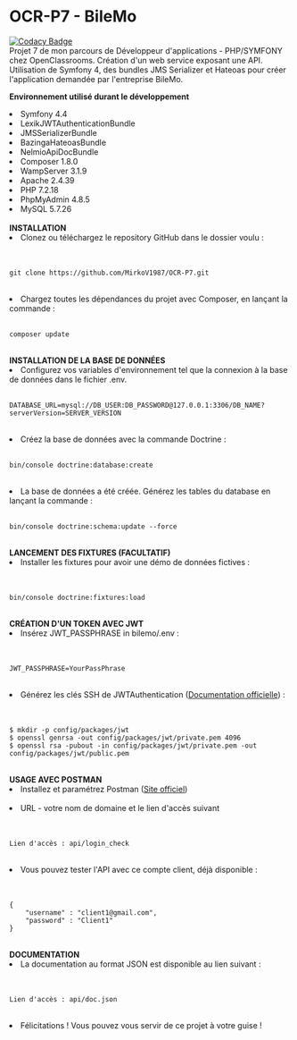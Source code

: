 # OCR-P7 - BileMo<br/>
[![Codacy Badge](https://app.codacy.com/project/badge/Grade/d19c9088cfce4bef915def020dbc7f9f)](https://www.codacy.com/manual/MirkoV1987/OCR-P7?utm_source=github.com&amp;utm_medium=referral&amp;utm_content=MirkoV1987/OCR-P7&amp;utm_campaign=Badge_Grade)</br>
Projet 7 de mon parcours de Développeur d'applications - PHP/SYMFONY chez OpenClassrooms. Création d'un web service exposant une API. Utilisation de Symfony 4, des bundles JMS Serializer et Hateoas pour créer l'application demandée par l'entreprise BileMo.

<b>Environnement utilisé durant le développement</b>
<li>Symfony 4.4</li>
<li>LexikJWTAuthenticationBundle</li>
<li>JMSSerializerBundle</li>
<li>BazingaHateoasBundle</li>
<li>NelmioApiDocBundle</li>
<li>Composer 1.8.0</li>
<li>WampServer 3.1.9</li>
<li>Apache 2.4.39</li>
<li>PHP 7.2.18</li>
<li>PhpMyAdmin 4.8.5</li> 
<li>MySQL 5.7.26</li>
<br/>
<b>INSTALLATION</b>
</br>
<li>Clonez ou téléchargez le repository GitHub dans le dossier voulu :</li></br>
</br>

    git clone https://github.com/MirkoV1987/OCR-P7.git
</br>
<li>Chargez toutes les dépendances du projet avec Composer, en lançant la commande :</li>
</br>

    composer update
</br>
<b>INSTALLATION DE LA BASE DE DONNÉES</b>
<li>Configurez vos variables d'environnement tel que la connexion à la base de données dans le fichier .env.</li>
</br>

    DATABASE_URL=mysql://DB_USER:DB_PASSWORD@127.0.0.1:3306/DB_NAME?serverVersion=SERVER_VERSION
</br>
<li>Créez la base de données avec la commande Doctrine :</li>
</br>

    bin/console doctrine:database:create
</br>
<li>La base de données a été créée. Générez les tables du database en lançant la commande :</li>
</br>

    bin/console doctrine:schema:update --force
</br>
<b>LANCEMENT DES FIXTURES (FACULTATIF)</b>
<li>Installer les fixtures pour avoir une démo de données fictives :</li></br>
</br>

    bin/console doctrine:fixtures:load
</br>
<b>CRÉATION D'UN TOKEN AVEC JWT</b>
<li>Insérez JWT_PASSPHRASE in bilemo/.env :</li></br>
</br>

    JWT_PASSPHRASE=YourPassPhrase
</br>
<li>Générez les clés SSH de JWTAuthentication (<a href="https://github.com/lexik/LexikJWTAuthenticationBundle/blob/master/Resources/doc/index.md#installation" target="_blank">Documentation officielle</a>) :</li></br>
</br>

    $ mkdir -p config/packages/jwt
    $ openssl genrsa -out config/packages/jwt/private.pem 4096
    $ openssl rsa -pubout -in config/packages/jwt/private.pem -out config/packages/jwt/public.pem
</br>
<b>USAGE AVEC POSTMAN</b>
<li>Installez et paramétrez Postman (<a href="https://www.postman.com/" target="_blank">Site officiel</a>)</li></br>
<li>URL - votre nom de domaine et le lien d'accès suivant</li></br>
</br>

    Lien d'accès : api/login_check
</br>
<li>Vous pouvez tester l'API avec ce compte client, déjà disponible :</li></br>
</br>

    {
        "username" : "client1@gmail.com",
        "password" : "Client1"
    }
</br>
<b>DOCUMENTATION</b>
<li>La documentation au format JSON est disponible au lien suivant :</li></br>
</br>

    Lien d'accès : api/doc.json
</br>
<li>Félicitations ! Vous pouvez vous servir de ce projet à votre guise !</li>
